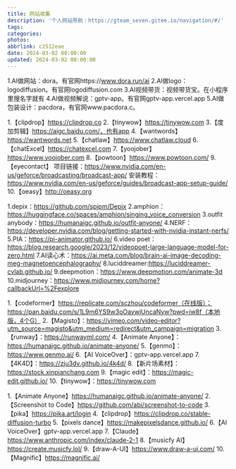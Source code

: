```yaml
---
title: 网站收集
description: '个人网站导航：https://gteam_seven.gitee.io/navigation/#/'
tags:
categories:
photos:
abbrlink: c2512eae
date: 2024-03-02 00:00:00
updated: 2024-03-02 00:00:00
---
```



1.AI做网站：dora。有官网https://www.dora.run/ai
2.AI做logo：logodiffusion。有官网logodiffusion.com
3.AI视频带货：视频带货宝。在小程序里搜名字就有
4.AI做视频解说：gptv-app。有官网gptv-app.vercel.app
5.AI做包装设计：pacdora，有官网www.pacdora.c。


1.【clipdrop】https://clipdrop.co
2.【tinywow】https://tinywow.com
3.【度加剪辑】https://aigc.baidu.com/，也有app
4.【wantwords】https://wantwords.net
5.【chatlaw】https://www.chatlaw.cloud
6.【chatExcel】https://chatexcel.com
7.【yoojober】https://www.yoojober.com
8.【powtoon】https://www.powtoon.com/
9.【eyecontact】
项目链接：https://www.nvidia.com/en-us/geforce/broadcasting/broadcast-app/
安装教程：https://www.nvidia.com/en-us/geforce/guides/broadcast-app-setup-guide/
10.【oeasy】http://oeasy.org


1.depix：https://github.com/spipm/Depix
2.amphion：https://huggingface.co/spaces/amphion/singing_voice_conversion
3.outfit anybody：https://humanaigc.github.io/outfit-anyone/
4.NERF：https://developer.nvidia.com/blog/getting-started-with-nvidia-instant-nerfs/
5.PIA：https://pi-animator.github.io/
6.video poet：https://blog.research.google/2023/12/videopoet-large-language-model-for-zero.html
7.AI读心术：https://ai.meta.com/blog/brain-ai-image-decoding-meg-magnetoencephalography/
8.luciddreamer:https://luciddreamer-cvlab.github.io/
9.deepmotion：https://www.deepmotion.com/animate-3d
10.midjourney：https://www.midjourney.com/home?callbackUrl=%2Fexplore

1.【codeformer】https://replicate.com/sczhou/codeformer（在线版）；https://pan.baidu.com/s/1L9m6YS9w3oOaywjUncaNyw?pwd=iw8f（本地版，4个G）
2.【Magisto】：https://vimeo.com/video-editor?utm_source=magisto&utm_medium=redirect&utm_campaign=migration
3.【runway】：https://runwayml.com/
4.【Animate Anyone】：https://humanaigc.github.io/animate-anyone/
5.【genmo】：https://www.genmo.ai/
6.【AI VoiceOver】：gptv-app.vercel.app
7.【4K4D】：https://zju3dv.github.io/4k4d/
8.【新片场素材】：https://stock.xinpianchang.com
9.【magic edit】：https://magic-edit.github.io/
10.【tinywow】：https://tinywow.com


1.【Animate Anyone】https://humanaigc.github.io/animate-anyone/
2.【Screenshot to Code】https://github.com/abi/screenshot-to-code
3.【pika】https://pika.art/login
4.【clipdrop】https://clipdrop.co/stable-diffusion-turbo
5.【pixels dance】https://makepixelsdance.github.io/
6.【AI VoiceOver】gptv-app.vercel.app
7.【Claude】https://www.anthropic.com/index/claude-2-1
8.【musicfy AI】https://create.musicfy.lol/
9.【draw-A-UI】https://www.draw-a-ui.com/
10.【Magnific】https://magnific.ai/
